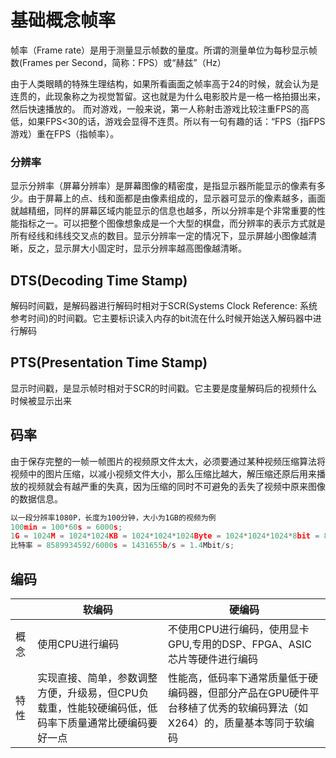# 基础概念帧率

帧率（Frame rate）是用于测量显示帧数的量度。所谓的测量单位为每秒显示帧数(Frames per Second，简称：FPS）或“赫兹”（Hz）

由于人类眼睛的特殊生理结构，如果所看画面之帧率高于24的时候，就会认为是连贯的，此现象称之为视觉暂留。这也就是为什么电影胶片是一格一格拍摄出来，然后快速播放的。 而对游戏，一般来说，第一人称射击游戏比较注重FPS的高低，如果FPS<30的话，游戏会显得不连贯。所以有一句有趣的话：“FPS（指FPS游戏）重在FPS（指帧率）。

### 分辨率

显示分辨率（屏幕分辨率）是屏幕图像的精密度，是指显示器所能显示的像素有多少。由于屏幕上的点、线和面都是由像素组成的，显示器可显示的像素越多，画面就越精细，同样的屏幕区域内能显示的信息也越多，所以分辨率是个非常重要的性能指标之一。可以把整个图像想象成是一个大型的棋盘，而分辨率的表示方式就是所有经线和纬线交叉点的数目。显示分辨率一定的情况下，显示屏越小图像越清晰，反之，显示屏大小固定时，显示分辨率越高图像越清晰。

## DTS(Decoding Time Stamp)

解码时间戳，是解码器进行解码时相对于SCR(Systems Clock Reference: 系统参考时间)的时间戳。它主要标识读入内存的bit流在什么时候开始送入解码器中进行解码

## PTS(Presentation Time Stamp)

显示时间戳，是显示帧时相对于SCR的时间戳。它主要是度量解码后的视频什么时候被显示出来

## 码率

由于保存完整的一帧一帧图片的视频原文件太大，必须要通过某种视频压缩算法将视频中的图片压缩，以减小视频文件大小，那么压缩比越大，解压缩还原后用来播放的视频就会有越严重的失真，因为压缩的同时不可避免的丢失了视频中原来图像的数据信息。

```jsx
以一段分辨率1080P，长度为100分钟，大小为1GB的视频为例
100min = 100*60s = 6000s;
1G = 1024M = 1024*1024KB = 1024*1024*1024Byte = 1024*1024*1024*8bit = 8589934592bit;
比特率 = 8589934592/6000s = 1431655b/s = 1.4Mbit/s;
```

## 编码

|      | 软编码                                                       | 硬编码                                                       |
| ---- | ------------------------------------------------------------ | ------------------------------------------------------------ |
| 概念 | 使用CPU进行编码                                              | 不使用CPU进行编码，使用显卡GPU,专用的DSP、FPGA、ASIC芯片等硬件进行编码 |
| 特性 | 实现直接、简单，参数调整方便，升级易，但CPU负载重，性能较硬编码低，低码率下质量通常比硬编码要好一点 | 性能高，低码率下通常质量低于硬编码器，但部分产品在GPU硬件平台移植了优秀的软编码算法（如X264）的，质量基本等同于软编码 |

